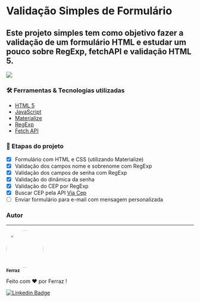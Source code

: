 # Validação Simples de Formulário 

## Este projeto simples tem como objetivo fazer a validação de um formulário HTML e estudar um pouco sobre RegExp, fetchAPI e validação HTML 5.

<img src="https://drive.google.com/file/d/1Fd-Sikyo-qlghWRHoZadbAY5tVWdwp6X/view">

### 🛠 Ferramentas & Tecnologias utilizadas

- [HTML 5](https://developer.mozilla.org/pt-BR/docs/Web/Guide/HTML/HTML5)
- [JavaScript](https://developer.mozilla.org/pt-BR/docs/Web/JavaScript)
- [Materialize](https://materializecss.com/)
- [RegExp](https://developer.mozilla.org/pt-BR/docs/Web/JavaScript/Reference/Global_Objects/RegExp)
- [Fetch API](https://developer.mozilla.org/en-US/docs/Web/API/Fetch_API)

### 🏁 Etapas do projeto 

- [X] Formulário com HTML e CSS (utilizando Materialize)
- [X] Validação dos campos nome e sobrenome com RegExp
- [X] Validação dos campos de senha com RegExp
- [X] Validação do dinâmica da senha
- [X] Validação do CEP por RegExp
- [X] Buscar CEP pela API [Via Cep](https://viacep.com.br/)
- [ ] Enviar formulário para e-mail com mensagem personalizada

### Autor
---

<a href="https://afaferz.ml">
 <img style="border-radius: 50%;" src="https://avatars.githubusercontent.com/u/66867161?s=460&u=6000ce2d9cd4fb7b28a638d800804f1c50ec7b10&v=4" width="100px;" alt=""/>
 <br />
 <sub><b>Ferraz</b></sub></a><a href="https://afaferz.ml" title="Site"></a>


Feito com ❤️ por Ferraz !

[![Linkedin Badge](https://img.shields.io/badge/-Ferraz-blue?style=flat-square&logo=Linkedin&logoColor=white&link=https://www.linkedin.com/in/afaferz/)](https://www.linkedin.com/in/afaferz/) 
